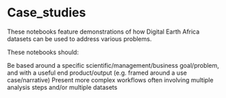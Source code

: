 # Case_studies

These notebooks feature demonstrations of how Digital Earth Africa datasets can be used to address various problems.

These notebooks should:

Be based around a specific scientific/management/business goal/problem, and with a useful end product/output (e.g. framed around a use case/narrative)
Present more complex workflows often involving multiple analysis steps and/or multiple datasets
